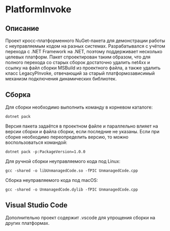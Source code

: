 PlatformInvoke
==============


Описание
--------

Проект кросс-платформенного NuGet-пакета для демонстрации работы с неуправляемым кодом на разных системах.
Разрабатывался с учётом перехода с .NET Framework на .NET, поэтому поддерживает несколько целевых платформ.
Пакет спроектирован таким образом, что для полного перехода со старых сборок достаточно удалить net4xx и
ссылку на файл сборки MSBuild из проектного файла, а также удалить класс LegacyPInvoke, отвечающий за старый
платформозависимый механизм подключения динамических библиотек.


Сборка
------

Для сборки необходимо выполнить команду в корневом каталоге:

    dotnet pack

Версия пакета задаётся в проектном файле и параллельно влияет на версии сборки и файла сборки, если последние не указаны.
Если при сборке необходимо переопределить версию, то можно воспользоваться командой:

    dotnet pack -p:PackageVersion=1.0.0

Для ручной сборки неуправляемого кода под Linux:

    gcc -shared -o libUnmanagedCode.so -fPIC UnmanagedCode.cpp

Сборка неуправляемого кода под macOS:

    gcc -shared -o UnmanagedCode.dylib -fPIC UnmanagedCode.cpp


Visual Studio Code
------------------

Дополнительно проект содержит .vscode для упрощения сборки на других платформах.
